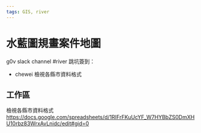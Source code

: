 ```yaml
---
tags: GIS, river
---
```


# 水藍圖規畫案件地圖

g0v slack channel #river
跳坑簽到：
- chewei 檢視各縣市資料格式

## 工作區

檢視各縣市資料格式
https://docs.google.com/spreadsheets/d/1RIFrFKuUcYF_W7HYBbZS0DmXHU10rbz83WrxAvLnidc/edit#gid=0